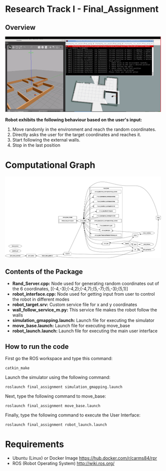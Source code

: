 # Research Track I - Final_Assignment
## Overview
![alt text](https://github.com/sh075/final_assignment/blob/main/Screenshot%202021-03-05%20172205.png?raw=true)

**Robot exhibits the following behaviour based on the user's input:** 
1. Move randomly in the environment and reach the random coordinates.
2. Directly asks the user for the target coordinates and reaches it.
3. Start following the external walls.
4. Stop in the last position

# Computational Graph
![alt text](https://github.com/sh075/final_assignment/blob/main/rosgraph.png?raw=true)

## Contents of the Package
- **Rand_Server.cpp:** Node used for generating random coordinates out of the 6 coordinates, [(-4,-3);(-4,2);(-4,7);(5,-7);(5,-3);(5,1)]
- **robot_interface.cpp:** Node used for getting input from user to control the robot in different modes
- **robot_target.srv:** Custom service file for x and y coordinates
- **wall_follow_service_m.py:** This service file makes the robot follow the walls
- **simulation_gmapping.launch:** Launch file for executing the simulator 
- **move_base.launch:** Launch file for executing move_base
- **robot_launch.launch:** Launch file for executing the main user interface
## How to run the code
First go the ROS workspace and type this command:
```
catkin_make
```
Launch the simulator using the following command:
```
roslaunch final_assignment simulation_gmapping.launch
```
Next, type the following command to move_base:
```
roslaunch final_assignment move_base.launch
```
Finally, type the following command to execute the User Interface:
```
roslaunch final_assignment robot_launch.launch
```



# Requirements
- Ubuntu (Linux) or Docker Image https://hub.docker.com/r/carms84/rpr
- ROS (Robot Operating System) http://wiki.ros.org/
